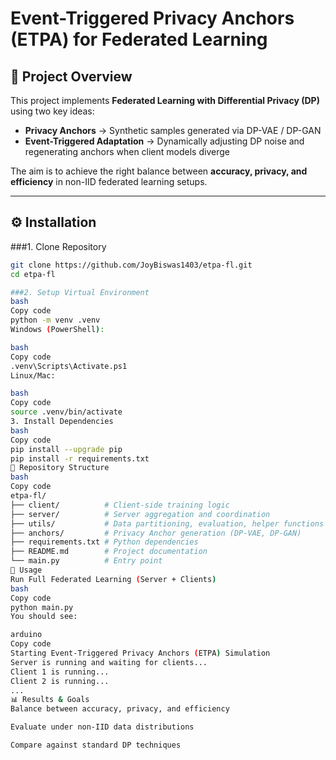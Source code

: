 # Event-Triggered Privacy Anchors (ETPA) for Federated Learning

## 📌 Project Overview
This project implements **Federated Learning with Differential Privacy (DP)** using two key ideas:

- **Privacy Anchors** → Synthetic samples generated via DP-VAE / DP-GAN  
- **Event-Triggered Adaptation** → Dynamically adjusting DP noise and regenerating anchors when client models diverge  

The aim is to achieve the right balance between **accuracy, privacy, and efficiency** in non-IID federated learning setups.

---

## ⚙️ Installation

###1. Clone Repository
```bash
git clone https://github.com/JoyBiswas1403/etpa-fl.git
cd etpa-fl

###2. Setup Virtual Environment
bash
Copy code
python -m venv .venv
Windows (PowerShell):

bash
Copy code
.venv\Scripts\Activate.ps1
Linux/Mac:

bash
Copy code
source .venv/bin/activate
3. Install Dependencies
bash
Copy code
pip install --upgrade pip
pip install -r requirements.txt
📂 Repository Structure
bash
Copy code
etpa-fl/
├── client/          # Client-side training logic
├── server/          # Server aggregation and coordination
├── utils/           # Data partitioning, evaluation, helper functions
├── anchors/         # Privacy Anchor generation (DP-VAE, DP-GAN)
├── requirements.txt # Python dependencies
├── README.md        # Project documentation
└── main.py          # Entry point
🚀 Usage
Run Full Federated Learning (Server + Clients)
bash
Copy code
python main.py
You should see:

arduino
Copy code
Starting Event-Triggered Privacy Anchors (ETPA) Simulation
Server is running and waiting for clients...
Client 1 is running...
Client 2 is running...
...
📊 Results & Goals
Balance between accuracy, privacy, and efficiency

Evaluate under non-IID data distributions

Compare against standard DP techniques
